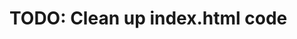 # TODO: Clean up index.html code
<!-- 
- [x] Reformat HTML structure with proper indentation
- [x] Reformat CSS in <style> tag with proper indentation and spacing
- [x] Reformat JavaScript in <script> tag with proper indentation and spacing
- [x] Fix minor issues like typo in meta tag ("initialscale" to "initial-scale")
- [x] Ensure consistent spacing and line breaks throughout the file -->

